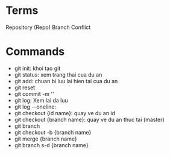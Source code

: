 # Terms

Repository (Repo)
Branch
Conflict

# Commands

- git init: khoi tao git
- git status: xem trang thai cua du an
- git add: chuan bi luu lai hien tai cua du an
- git reset
- git commit -m ''
- git log: Xem lai da luu
- git log --oneline:
- git checkout {id name}: quay ve du an id
- git checkout {branch name}: quay ve du an thuc tai (master)
- git branch
- git checkout -b {branch name}
- git merge {branch name}
- git branch s-d {branch name}
